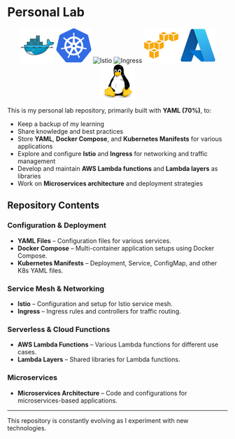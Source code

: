 # Personal Lab  

<p align="center">
  <img src="https://raw.githubusercontent.com/devicons/devicon/master/icons/docker/docker-original.svg" alt="Docker" width="80" height="80"/>
  <img src="https://raw.githubusercontent.com/devicons/devicon/master/icons/kubernetes/kubernetes-plain.svg" alt="Kubernetes" width="80" height="80"/>
  <img src="https://istio.io/latest/favicons/android-chrome-192x192.png" alt="Istio" width="80" height="80"/>
  <img src="https://cdn.worldvectorlogo.com/logos/ingress-2.svg" alt="Ingress" width="80" height="80"/>
  <img src="https://raw.githubusercontent.com/devicons/devicon/master/icons/amazonwebservices/amazonwebservices-original.svg" alt="AWS" width="80" height="80"/>
  <img src="https://raw.githubusercontent.com/devicons/devicon/master/icons/azure/azure-original.svg" alt="Azure" width="80" height="80"/>
  <img src="https://raw.githubusercontent.com/devicons/devicon/master/icons/linux/linux-original.svg" alt="Linux" width="80" height="80"/>
</p>

This is my personal lab repository, primarily built with **YAML (70%)**, to:

- Keep a backup of my learning  
- Share knowledge and best practices  
- Store **YAML**, **Docker Compose**, and **Kubernetes Manifests** for various applications  
- Explore and configure **Istio** and **Ingress** for networking and traffic management  
- Develop and maintain **AWS Lambda functions** and **Lambda layers** as libraries  
- Work on **Microservices architecture** and deployment strategies  

## Repository Contents  

### Configuration & Deployment  
- **YAML Files** – Configuration files for various services.  
- **Docker Compose** – Multi-container application setups using Docker Compose.  
- **Kubernetes Manifests** – Deployment, Service, ConfigMap, and other K8s YAML files.  

### Service Mesh & Networking  
- **Istio** – Configuration and setup for Istio service mesh.  
- **Ingress** – Ingress rules and controllers for traffic routing.  

### Serverless & Cloud Functions  
- **AWS Lambda Functions** – Various Lambda functions for different use cases.  
- **Lambda Layers** – Shared libraries for Lambda functions.  

### Microservices  
- **Microservices Architecture** – Code and configurations for microservices-based applications.  

---

This repository is constantly evolving as I experiment with new technologies.  
